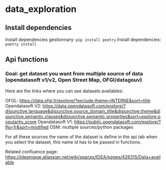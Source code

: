 # data_exploration

## Install dependencies 
Install dependencies gestionnary:
`pip install poetry`
Install dependencies:
`poetry install`

## Api functions
### Goal: get dataset you want from multiple source of data (opendatasoft v1/v2, Open Street Map, OFGl/datagouv)

Here are the links where you can see datasets availables:

OFGL: https://data.ofgl.fr/explore/?exclude.theme=INTERNE&sort=title
Opendatasoft V2: https://data.opendatasoft.com/explore/?disjunctive.language&disjunctive.source_domain_title&disjunctive.theme&disjunctive.semantic.classes&disjunctive.semantic.properties&sort=explore.popularity_score
Opendatasoft V1: https://public.opendatasoft.com/explore/?flg=fr&sort=modified
OSM: multiple sources/python packages

For all these sources the name of the dataset is define in the api tab when you select the dataset, this name id has to be passed in functions.

Related confluence page: https://ideamiage.atlassian.net/wiki/spaces/IDEA/pages/426315/Data+available